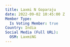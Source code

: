 ```yaml
---
title: Laxmi N Goparaju
date: 2022-09-02 10:45:00 Z
Member Type:
  Is Voting Member: true
Country: India
Social Media (Full URL):
  OSM: LaxmiNG
---
```


